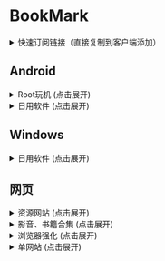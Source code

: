 # BookMark
<details>
<summary>快速订阅链接（直接复制到客户端添加）</summary>

订阅1
```url
https://test1.070160.xyz/test1
```
订阅2
```url
https://test2.070160.xyz/test2?sub=owo.o00o.ooo
```
订阅3
```url
https://test2.070160.xyz/test2?sub=dy.yomoh.ggff.net
```
订阅4
```url
https://test2.070160.xyz/test2?sub=zrf.zrf.me
```
</details>

## Android
<details>
<summary>Root玩机 (点击展开)</summary>

| 名称 | 介绍 | 链接 |
|------|------|------|
| Magisk alpha | Root管理器 | [访问](https://github.com/vvb2060/Magisk/releases/) |
| Zygisk - LSPosed | LSPosed模块框架 | [访问](https://github.com/JingMatrix/LSPosed/) |
| Zygisk Next | 替换Magisk内置Zygisk | [访问](https://github.com/Dr-TSNG/ZygiskNext/) |
| Shamiko | Magisk隐藏Root | [访问](https://github.com/LSPosed/LSPosed.github.io/releases/) |
| Tricky Store | 修改证书链 | [访问](https://github.com/5ec1cff/TrickyStore/) |
| Tricky-Addon | 配置Tricky Store目标文件 | [访问](https://github.com/KOWX712/Tricky-Addon-Update-Target-List/) |
| Play Integrity Fix | 修复谷歌认证 | [访问](https://github.com/chiteroman/PlayIntegrityFix/) |
| 哔哩漫游 | 解锁B站港澳台番剧限制 | LSPosed仓库 |
| 度盘+ | 解锁部分VIP功能（11.34.5） | [访问](https://raw.githubusercontent.com/V-ict0r/BookMark/refs/heads/main/Android/Root/%E5%BA%A6%E7%9B%98%2B.apk) |
| AdClose <br> AdClose规则 | 拦截常见广告 | LSPosed仓库 <br> [10007规则](https://raw.gitmirror.com/lingeringsound/10007_auto/master/10007.rule)  [秋风规则](https://hub.gitmirror.com/raw.githubusercontent.com/TG-Twilight/AWAvenue-Ads-Rule/main/Filters/AWAvenue-Ads-Rule-AdClose.rule) |
| Dyoo | 抖音模块 | 互联网 |
| Hookvip | 解锁部分APP高级版 | LSPosed仓库 |
| HyperCeiler | HyperOS系统优化 | LSPosed仓库 |
| HyperOS主题破解 | 破解HyperOS主题 | [访问](https://raw.githubusercontent.com/V-ict0r/BookMark/refs/heads/main/Android/Root/HyperOS%E4%B8%BB%E9%A2%98%E7%A0%B4%E8%A7%A31.0.apk) |
| QAuxiliary | QQ辅助性功能增强 | LSPosed仓库 |
| WAixiliary | 微信辅助性功能增强 | LSPosed仓库 |
| XAutoDaily | QQ全自动签到 | LSPosed仓库 |
</details>

<details>
<summary>日用软件 (点击展开)</summary>

| 名称 | 介绍 | 链接 |
|------|------|------|
| FlClash | 节点管理器 | [访问](https://github.com/chen08209/FlClash/) |
| Clash Meta | 节点管理器 | [访问](https://github.com/MetaCubeX/ClashMetaForAndroid/) |
| Nekobox | 节点管理器 | [访问](https://github.com/MatsuriDayo/NekoBoxForAndroid/) |
| LX Music | 听歌 | [访问](https://github.com/lyswhut/lx-music-mobile/) <br> [公众号v3.0](https://raw.githubusercontent.com/V-ict0r/BookMark/main/Android/Daily/LXMusic/lx-music-sourceV3.0.js) [野花](https://raw.githubusercontent.com/V-ict0r/BookMark/main/Android/Daily/LXMusic/YH.js) [Huibq](https://raw.githubusercontent.com/V-ict0r/BookMark/main/Android/Daily/LXMusic/Huibq_lxmusic.js)|
| OK影视 <br> (潇洒本地包) | 观影·直播 | [夸克](https://pan.quark.cn/s/6fead79bddaf/) [百度](https://pan.baidu.com/s/1qsFAtHiTCR3qdFZLaDb9Qg?pwd=7p5x) [UC](https://drive.uc.cn/s/01bc89c897034/)  <br> [多线路](https://gitee.com/PizazzXS/another-d/raw/master/多线路.zip) [单线路](https://gitee.com/PizazzXS/another-d/raw/master/单线路.zip) |
| 影视仓v3 | 安卓4.4观影（适用电视） | [访问](https://raw.githubusercontent.com/V-ict0r/BookMark/refs/heads/main/Android/Daily/%E5%BD%B1%E8%A7%86%E4%BB%93v3.apk) |
| piko | 推特功能拓展 | [访问](https://github.com/crimera/twitter-apk) |
</details>

## Windows
<details>
<summary>日用软件 (点击展开)</summary>

| 名称 | 介绍 | 链接 |
|------|------|------|
| Mihomo Party | 节点管理器 | [访问](hhttps://github.com/mihomo-party-org/mihomo-party/) |
| V2RayN | 节点管理器 | [访问](https://github.com/2dust/v2rayN/) |
| ExplorerPatcher | enhance the working environment on Windows | [访问](https://github.com/valinet/ExplorerPatcher/) |
| Win11轻松设置 | 修改Win11部分设置 | [访问](https://www.123pan.com/s/1Zj8Vv-8bbcv.html/) <br> 提取码：8888 |
| Microsoft Activation Scripts | Windows&Office激活 | [访问](https://github.com/massgravel/Microsoft-Activation-Scripts/) |
| OfficeToolPlus | office系列安装 | [访问](https://github.com/YerongAI/Office-Tool/) |
| 图吧工具箱 | 硬件检测工具合集 | [访问](http://www.tbtool.cn/) |
| GenP | Adobe全家桶破解 | [访问](https://www.reddit.com/r/GenP/wiki/redditgenpguides/#wiki_.2620.FE0F_guide_.232_-_dummy_guide_for_first_timers_genp_.28cc_.2B_genp.29) |
| QQ音乐v19.43 | QQ音乐旧版，会员音乐下载无特殊加密 | [访问](https://dldir1v6.qq.com/music/clntupate/QQMusic_Setup_1943.exe) |
| unblock-music | 解锁音乐加密文件 | [访问](https://git.unlock-music.dev/um/um-react/tags) |
| LX Music | 听歌 | [访问](https://github.com/lyswhut/lx-music-desktop/) <br> [公众号v3.0](https://raw.githubusercontent.com/V-ict0r/BookMark/main/Android/Daily/LXMusic/lx-music-sourceV3.0.js) [野花](https://raw.githubusercontent.com/V-ict0r/BookMark/main/Android/Daily/LXMusic/YH.js) [Huibq](https://raw.githubusercontent.com/V-ict0r/BookMark/main/Android/Daily/LXMusic/Huibq_lxmusic.js)|
| 剪映电脑VIP | 剪辑 | [访问](https://www.kdocs.cn/l/cfbw9GbK1NaR) |
| delete-my-history-in-tieba | 删除贴吧回复、主题帖 | [访问](https://github.com/rmb122/delete-my-history-in-tieba) |
</details>

## 网页
<details>
<summary>资源网站 (点击展开)</summary>

| 名称 | 介绍 | 链接 |
|------|------|------|
| Rutracker | 俄罗斯BT服务器 | [访问](https://rutracker.org/) |
| LRepacks | 破解软件 | [访问](https://lrepacks.net/) |
| 联想知识库 | 联想出品工具 | [访问](https://iknow.lenovo.com.cn/tool/lists) |
</details>

<details>
<summary>影音、书籍合集 (点击展开)</summary>

| 名称 | 介绍 | 链接 |
|------|------|------|
| 饭太硬 | TVBox接口 | [访问](http://fty.xxooo.cf/) |
| 欧歌API | TVBox接口 | [访问](https://xn--dkw0c.e.nxog.top/?&gMy) |
| 落北资源站 | 影视app | [访问](https://link3.cc/gofrex) |
| LX公众号 | 资源收集中心 | [访问](https://www.lxmusic.cc/) |
| 音乐解锁 | 解锁音乐加密文件 | [访问](https://demo.unlock-music.dev/) |
| Zlibrary | 电子书 | [访问](https://en.m.wikipedia.org/wiki/Z-Library) |
</details>

<details>
<summary>浏览器强化 (点击展开)</summary>

### 浏览器扩展

| 名称 | 介绍 | 链接 |
|------|------|------|
| 篡改猴测试版 | 浏览器脚本管理 | [访问](https://www.tampermonkey.net/) |
| uBlock Origin | 广告拦截 | [访问](https://github.com/gorhill/uBlock) |
| MONKNOW 新标签页 | 接管浏览器新标签页 | [访问](https://www.monknow.com/zh-CN) |
| SuperCopy 超级复制 | 解锁网页复制 | [访问](https://www.enablecopy.com/zh_CN/) |
| 沉浸式翻译 | 网页翻译 | [访问](https://immersivetranslate.com/zh-Hans/) |
| Global Speed: 视频速度控制 | 网页视频倍速 | [访问](https://github.com/polywock/globalSpeed) |

### 脚本
半梦半醒/via浏览器可用油猴脚本分享：[访问](https://gitee.com/half-dream-half-wake/script-share/blob/master/README.md)
#### Windows

| 名称 | 介绍 | 链接 |
|------|------|------|
| AC-baidu | 搜索引擎优化 | [访问](https://greasyfork.org/zh-CN/scripts/14178-ac-baidu-%E9%87%8D%E5%AE%9A%E5%90%91%E4%BC%98%E5%8C%96%E7%99%BE%E5%BA%A6%E6%90%9C%E7%8B%97%E8%B0%B7%E6%AD%8C%E5%BF%85%E5%BA%94%E6%90%9C%E7%B4%A2-favicon-%E5%8F%8C%E5%88%97) |
| Bilibili干净链接 | 净化B站链接 | [访问](https://greasyfork.org/zh-CN/scripts/393995-bilibili-%E5%B9%B2%E5%87%80%E9%93%BE%E6%8E%A5) |
| LinkSwift | 各大网盘直链获取 | [访问](https://greasyfork.org/zh-CN/scripts/449291-linkswift) |
| OCS网课助手 | 自动刷课 | [访问](https://docs.ocsjs.com/) |
| 去除链接重定向 | 解析链接去除重定向 | [访问](https://greasyfork.org/zh-CN/scripts/483475-%E5%8E%BB%E9%99%A4%E9%93%BE%E6%8E%A5%E9%87%8D%E5%AE%9A%E5%90%91) |
| 哎呦不错哦 | Youtube净化 | [访问](https://greasyfork.org/zh-CN/scripts/480192-%E5%93%8E%E5%91%A6%E4%B8%8D%E9%94%99%E5%93%A6-%E4%BB%BB%E4%BD%95%E4%BA%8B%E5%85%88%E7%9C%8B%E7%AE%80%E4%BB%8B) |
| （改）百度网盘会员青春版 | 解锁部分VIP功能 | [访问](https://greasyfork.org/zh-CN/scripts/501407-%E6%94%B9-%E7%99%BE%E5%BA%A6%E7%BD%91%E7%9B%98%E4%BC%9A%E5%91%98%E9%9D%92%E6%98%A5%E7%89%88) |

#### 移动端

| 名称 | 介绍 | 链接 |
|------|------|------|
| Twitter/X移除敏感内容提醒 | 略 | [访问](https://update.greasyfork.org/scripts/492130.user.js) |
| Twitter/X媒体下载 | 略 | [访问](https://update.greasyfork.org/scripts/495368.user.js) |
| 去除链接重定向 | 解析链接去除重定向 | [访问](https://greasyfork.org/zh-CN/scripts/483475-%E5%8E%BB%E9%99%A4%E9%93%BE%E6%8E%A5%E9%87%8D%E5%AE%9A%E5%90%91) |
| 哎呦不错哦 | Youtube净化 | [访问](https://greasyfork.org/zh-CN/scripts/480192-%E5%93%8E%E5%91%A6%E4%B8%8D%E9%94%99%E5%93%A6-%E4%BB%BB%E4%BD%95%E4%BA%8B%E5%85%88%E7%9C%8B%E7%AE%80%E4%BB%8B) |
| 隐藏123云盘广告并调整下载按钮位置 | 略 | [访问](https://update.greasyfork.org/scripts/489267.user.js) |
| 骚扰拦截 | 拦截或删除网站骚扰元素 | [访问](https://update.greasyfork.org/scripts/440871.user.js) |
| 自动展开 | 自动展开隐藏的部分 | [访问](https://update.greasyfork.org/scripts/438656.user.js) |
</details>

<details>
<summary>单网站 (点击展开)</summary>

| 名称 | 介绍 | 链接 |
|------|------|------|
| 修罗影视 | 在线影视 | [访问](https://www.xlys.me/) |
| 农民影视 | 在线影视 | [访问](https://www.nmdvd.cc/) |
| 厂长影视 | 在线影视 | [访问](https://www.czzy77.com/) |
| 禁漫天堂发布页 | 略 | [访问](https:/jmcmomic.github.io/) |
| Manga18 | 略| [访问](https://manga18.club/) |
</details>